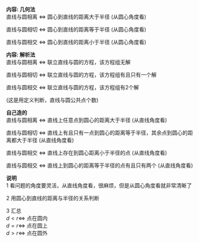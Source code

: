 **内容: 几何法**  
直线与圆相离 $\Leftrightarrow$ 圆心到直线的距离大于半径 (从圆心角度看)  
  
直线与圆相切 $\Leftrightarrow$ 圆心到直线的距离等于半径 (从圆心角度看)  
  
直线与圆相交 $\Leftrightarrow$ 圆心到直线的距离小于半径 (从圆心角度看)  
  
**内容: 解析法**  
直线与圆相离 $\Leftrightarrow$ 联立直线与圆的方程，该方程组无解  
  
直线与圆相切 $\Leftrightarrow$ 联立直线与圆的方程，该方程组有且只有一个解  
  
直线与圆相交 $\Leftrightarrow$ 联立直线与圆的方程，该方程组有2个解  
  
(这是用定义判断，直线与圆公共点个数)  
  
**自己造的**  
直线与圆相离 $\Leftrightarrow$ 直线上任意点到圆心的距离大于半径 (从直线角度看)  
  
直线与圆相切 $\Leftrightarrow$ 直线上有且只有一点到圆心的距离等于半径，其余点到圆心的距离都大于半径 (从直线角度看)  
  
直线与圆相交 $\Leftrightarrow$ 直线上存在到圆心距离小于半径的点 (从直线角度看)  
  
直线与圆相交 $\Leftrightarrow$ 直线上到圆心的距离等于半径的点有且只有两个 (从直线角度看)  
  
**说明**  
1 看问题的角度要灵活，从直线角度看，很麻烦，但是从圆心角度看就非常清晰了  
  
2 用圆心到直线的距离与半径的关系判断  
  
3 汇总  
$d<r\Leftrightarrow$ 点在圆内  
$d=r\Leftrightarrow$ 点在圆上  
$d>r\Leftrightarrow$ 点在圆外  
